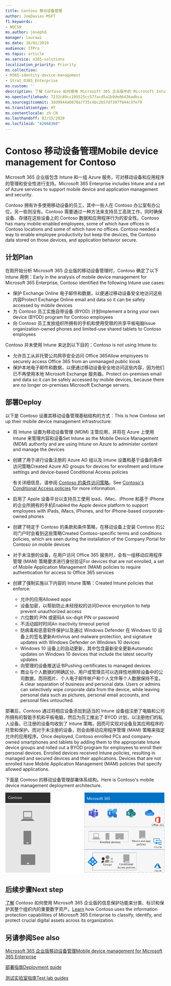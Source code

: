 ```yaml
---
title: Contoso 移动设备管理
author: JoeDavies-MSFT
f1.keywords:
- NOCSH
ms.author: josephd
manager: laurawi
ms.date: 10/01/2019
audience: ITPro
ms.topic: article
ms.service: o365-solutions
localization_priority: Priority
ms.collection:
- M365-identity-device-management
- Strat_O365_Enterprise
ms.custom: ''
description: 了解 Contoso 如何使用 Microsoft 365 企业版中的 Microsoft Intune 来管理其设备及其上运行的应用。
ms.openlocfilehash: 7232c89cc105525cc57facd5a1b9de06426adbca
ms.sourcegitcommit: 3dd9944a6070a7f35c4bc2b57df397f844c3fe79
ms.translationtype: HT
ms.contentlocale: zh-CN
ms.lasthandoff: 02/15/2020
ms.locfileid: "42068360"
---
```

# <a name="mobile-device-management-for-contoso"></a><span data-ttu-id="86df8-103">Contoso 移动设备管理</span><span class="sxs-lookup"><span data-stu-id="86df8-103">Mobile device management for Contoso</span></span>

<span data-ttu-id="86df8-104">Microsoft 365 企业版包含 Intune 和一组 Azure 服务，可对移动设备和应用程序的管理和安全性进行支持。</span><span class="sxs-lookup"><span data-stu-id="86df8-104">Microsoft 365 Enterprise includes Intune and a set of Azure services to support mobile device and application management and security.</span></span>

<span data-ttu-id="86df8-p101">Contoso 拥有许多使用移动设备的员工，其中一些人在 Contoso 办公室有办公位，另一些则没有。Contoso 需要通过一种方法来支持员工高效工作，同时确保设备、存储在这些设备上的 Contoso 数据和应用程序行为的安全性。</span><span class="sxs-lookup"><span data-stu-id="86df8-p101">Contoso has many mobile-enabled employees, some of which have offices in Contoso locations and some of which have no offices. Contoso needed a way to enable employee productivity but keep the devices, the Contoso data stored on those devices, and application behavior secure.</span></span>

## <a name="plan"></a><span data-ttu-id="86df8-107">计划</span><span class="sxs-lookup"><span data-stu-id="86df8-107">Plan</span></span>

<span data-ttu-id="86df8-108">在刚开始分析 Microsoft 365 企业版的移动设备管理时，Contoso 确定了以下 Intune 用例：</span><span class="sxs-lookup"><span data-stu-id="86df8-108">Early in the analysis of mobile device management for Microsoft 365 Enterprise, Contoso identified the following Intune use cases:</span></span>

- <span data-ttu-id="86df8-109">保护 Exchange Online 电子邮件和数据，以便通过移动设备安全地访问这些内容</span><span class="sxs-lookup"><span data-stu-id="86df8-109">Protect Exchange Online email and data so it can be safely accessed by mobile devices</span></span>
- <span data-ttu-id="86df8-110">为 Contoso 员工实施自带设备 (BYOD) 计划</span><span class="sxs-lookup"><span data-stu-id="86df8-110">Implement a bring your own device (BYOD) program for Contoso employees</span></span>
- <span data-ttu-id="86df8-111">向 Contoso 员工发放组织所拥有的手机和使用受限的共享平板电脑</span><span class="sxs-lookup"><span data-stu-id="86df8-111">Issue organization-owned phones and limited-use shared tablets to Contoso employees</span></span>

<span data-ttu-id="86df8-112">Contoso 并未使用 Intune 来达到以下目的：</span><span class="sxs-lookup"><span data-stu-id="86df8-112">Contoso is not using Intune to:</span></span>

- <span data-ttu-id="86df8-113">允许员工从非托管公共网亭安全访问 Office 365</span><span class="sxs-lookup"><span data-stu-id="86df8-113">Allow employees to securely access Office 365 from an unmanaged public kiosk</span></span>
- <span data-ttu-id="86df8-114">保护本地电子邮件和数据，以便通过移动设备安全地访问这些内容，因为他们已不再使用本地 Microsoft Exchange 服务器。</span><span class="sxs-lookup"><span data-stu-id="86df8-114">Protect on-premises email and data so it can be safely accessed by mobile devices, because there are no longer on-premises Microsoft Exchange servers.</span></span>

## <a name="deploy"></a><span data-ttu-id="86df8-115">部署</span><span class="sxs-lookup"><span data-stu-id="86df8-115">Deploy</span></span>

<span data-ttu-id="86df8-116">以下是 Contoso 设置其移动设备管理基础结构的方式：</span><span class="sxs-lookup"><span data-stu-id="86df8-116">This is how Contoso set up their mobile device management infrastructure:</span></span>

- <span data-ttu-id="86df8-117">将 Intune 设置为移动设备管理 (MDM) 主管应用，并将在 Azure 上使用 Intune 来管理内容和设备</span><span class="sxs-lookup"><span data-stu-id="86df8-117">Set Intune as the Mobile Device Management (MDM) authority and are using Intune on Azure to administer content and manage the devices</span></span>
- <span data-ttu-id="86df8-118">创建了用于进行设备注册的 Azure AD 组以及 Intune 设置和基于设备的条件访问策略</span><span class="sxs-lookup"><span data-stu-id="86df8-118">Created Azure AD groups for devices for enrollment and Intune settings and device-based Conditional Access policies</span></span>

  <span data-ttu-id="86df8-119">有关详细信息，请参阅 [Contoso 的条件访问策略](contoso-identity.md#conditional-access-policies-for-identity-and-device-access)。</span><span class="sxs-lookup"><span data-stu-id="86df8-119">See [Contoso's Conditional Access policies](contoso-identity.md#conditional-access-policies-for-identity-and-device-access) for more information.</span></span>

- <span data-ttu-id="86df8-120">启用了 Apple 设备平台以支持员工使用 ipad、iMac、iPhone 和基于 iPhone 的企业所拥有的手机</span><span class="sxs-lookup"><span data-stu-id="86df8-120">Enabled the Apple device platform to support employees with iPads, iMacs, iPhones, and for iPhone-based corporate-owned phones</span></span>
- <span data-ttu-id="86df8-121">创建了特定于 Contoso 的条款和条件策略，在移动设备上安装 Contoso 的公司门户时会看到这些策略</span><span class="sxs-lookup"><span data-stu-id="86df8-121">Created Contoso-specific terms and conditions policies, which are seen during the installation of the Company Portal for Contoso on mobile devices</span></span>
- <span data-ttu-id="86df8-122">对于未注册的设备，在用户访问 Office 365 服务时，会有一组移动应用程序管理 (MAM) 策略要求进行身份验证</span><span class="sxs-lookup"><span data-stu-id="86df8-122">For devices that are not enrolled, a set of Mobile Application Management (MAM) policies to require authentication for access to Office 365 services</span></span>
- <span data-ttu-id="86df8-123">创建了强制实施以下内容的 Intune 策略：</span><span class="sxs-lookup"><span data-stu-id="86df8-123">Created Intune policies that enforce:</span></span>
  - <span data-ttu-id="86df8-124">允许的应用</span><span class="sxs-lookup"><span data-stu-id="86df8-124">Allowed apps</span></span>
  - <span data-ttu-id="86df8-125">设备加密，以帮助防止未经授权的访问</span><span class="sxs-lookup"><span data-stu-id="86df8-125">Device encryption to help prevent unauthorized access</span></span>
  - <span data-ttu-id="86df8-126">六位数的 PIN 或密码</span><span class="sxs-lookup"><span data-stu-id="86df8-126">A six-digit PIN or password</span></span>
  - <span data-ttu-id="86df8-127">不活动超时时间</span><span class="sxs-lookup"><span data-stu-id="86df8-127">An inactivity timeout period</span></span>
  - <span data-ttu-id="86df8-128">防病毒和恶意软件保护以及通过 Windows Defender 在 Windows 10 设备上的签名更新</span><span class="sxs-lookup"><span data-stu-id="86df8-128">Antivirus and malware protection, and signature updates with Windows Defender on Windows 10 devices</span></span>
  - <span data-ttu-id="86df8-129">Windows 10 设备上的自动更新，其中包含最新安全更新</span><span class="sxs-lookup"><span data-stu-id="86df8-129">Automatic updates on Windows 10 devices that include the latest security updates</span></span>
  - <span data-ttu-id="86df8-130">向管理的设备推送证书</span><span class="sxs-lookup"><span data-stu-id="86df8-130">Pushing certificates to managed devices</span></span>
  - <span data-ttu-id="86df8-p102">商业与个人数据的明确区分。用户或管理员可以选择性地擦除设备中的公司数据，而将图片、个人电子邮件帐户和个人文件等个人数据保持不变。</span><span class="sxs-lookup"><span data-stu-id="86df8-p102">A clear separation of business and personal data. Users or admins can selectively wipe corporate data from the device, while leaving personal data such as pictures, personal email accounts, and personal files untouched.</span></span>

<span data-ttu-id="86df8-p103">部署后，Contoso 通过将相应设备添加到适当的 Intune 设备组注册了电脑和公司所拥有的智能手机和平板电脑，然后为员工推出了 BYOD 计划，以注册他们的私人设备。已注册的设备均收到了 Intune 策略，因而可实现对设备及其应用程序的托管和保护。而对于未注册的设备，则会由移动应用程序管理 (MAM) 策略来指定允许的应用程序。</span><span class="sxs-lookup"><span data-stu-id="86df8-p103">Once deployed, Contoso enrolled PCs and company-owned smartphones and tablets by adding them to the appropriate Intune device groups and rolled out a BYOD program for employees to enroll their personal devices. Enrolled devices received Intune policies, resulting in managed and secured devices and their applications. Devices that are not enrolled have Mobile Application Management (MAM) policies that specify allowed applications.</span></span>

<span data-ttu-id="86df8-136">下面是 Contoso 的移动设备管理部署体系结构。</span><span class="sxs-lookup"><span data-stu-id="86df8-136">Here is Contoso's mobile device management deployment architecture.</span></span>

![Contoso 的移动设备管理部署基础结构](../media/contoso-mdm/contoso-mdm-fig1.png)

## <a name="next-step"></a><span data-ttu-id="86df8-138">后续步骤</span><span class="sxs-lookup"><span data-stu-id="86df8-138">Next step</span></span>

<span data-ttu-id="86df8-139">[了解](contoso-info-protect.md) Contoso 如何使用 Microsoft 365 企业版的信息保护功能来分类、标识和保护其整个组织内的重要数字资产。</span><span class="sxs-lookup"><span data-stu-id="86df8-139">[Learn](contoso-info-protect.md) how Contoso uses the information protection capabilities of Microsoft 365 Enterprise to classify, identify, and protect crucial digital assets across its organization.</span></span>

## <a name="see-also"></a><span data-ttu-id="86df8-140">另请参阅</span><span class="sxs-lookup"><span data-stu-id="86df8-140">See also</span></span>

[<span data-ttu-id="86df8-141">Microsoft 365 企业版移动设备管理</span><span class="sxs-lookup"><span data-stu-id="86df8-141">Mobile device management for Microsoft 365 Enterprise</span></span>](mobility-infrastructure.md)

[<span data-ttu-id="86df8-142">部署指南</span><span class="sxs-lookup"><span data-stu-id="86df8-142">Deployment guide</span></span>](deploy-microsoft-365-enterprise.md)

[<span data-ttu-id="86df8-143">测试实验室指南</span><span class="sxs-lookup"><span data-stu-id="86df8-143">Test lab guides</span></span>](m365-enterprise-test-lab-guides.md)

